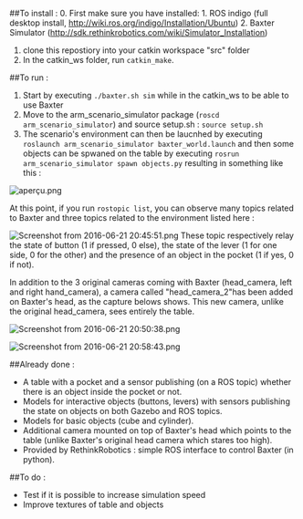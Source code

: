 ##To install :
0. First make sure you have installed:
    1. ROS indigo (full desktop install, http://wiki.ros.org/indigo/Installation/Ubuntu)
    2. Baxter Simulator (http://sdk.rethinkrobotics.com/wiki/Simulator_Installation)
1. clone this repostiory into your catkin workspace "src" folder
2. In the catkin_ws folder, run ```catkin_make```.


##To run :
1. Start by executing ```./baxter.sh sim``` while in the catkin_ws to be able to use Baxter
2. Move to the arm_scenario_simulator package (```roscd arm_scenario_simulator```) and source setup.sh : ```source setup.sh```
3. The scenario's environment can then be laucnhed by executing ```roslaunch arm_scenario_simulator baxter_world.launch``` and then some objects can be spwaned on the table by executing ```rosrun arm_scenario_simulator spawn objects.py``` resulting in something like this :

![aperçu.png](https://bitbucket.org/repo/GLdKKe/images/3521778972-aper%C3%A7u.png)

At this point, if you run ```rostopic list```, you can observe many topics related to Baxter and three topics related to the environment listed here : 

![Screenshot from 2016-06-21 20:45:51.png](https://bitbucket.org/repo/GLdKKe/images/288501238-Screenshot%20from%202016-06-21%2020:45:51.png)
These topic respectively relay the state of button (1 if pressed, 0 else), the state of the lever (1 for one side, 0 for the other) and the presence of an object in the pocket (1 if yes, 0 if not).

In addition to the 3 original cameras coming with Baxter (head_camera, left and right hand_camera), a camera called "head_camera_2"has been added on Baxter's head, as the capture belows shows. This new camera, unlike the original head_camera, sees entirely the table.

![Screenshot from 2016-06-21 20:50:38.png](https://bitbucket.org/repo/GLdKKe/images/656878577-Screenshot%20from%202016-06-21%2020:50:38.png)

![Screenshot from 2016-06-21 20:58:43.png](https://bitbucket.org/repo/GLdKKe/images/3053352798-Screenshot%20from%202016-06-21%2020:58:43.png)

##Already done : 
* A table with a pocket and a sensor publishing (on a ROS topic) whether there is an object inside the pocket or not.
* Models for interactive objects (buttons, levers) with sensors publishing the state on objects on both Gazebo and ROS topics.
* Models for basic objects (cube and cylinder).
* Additional camera mounted on top of Baxter's head which points to the table (unlike Baxter's original head camera which stares too high).
* Provided by RethinkRobotics : simple ROS interface to control Baxter (in python).

##To do :
* Test if it is possible to increase simulation speed
* Improve textures of table and objects